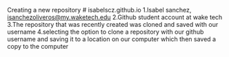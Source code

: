 Creating a new repository # isabelscz.github.io
1.Isabel sanchez, isanchezoliveros@my.waketech.edu
2.Github student account at wake tech
3.The repository that was recently created was cloned and saved with our username
4.selecting the option to clone a repository with our github username and saving it to a location on our computer which then saved a copy to the computer
